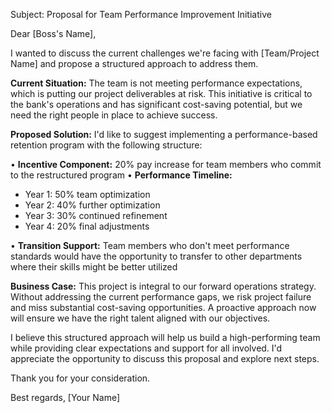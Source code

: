 Subject: Proposal for Team Performance Improvement Initiative

Dear [Boss's Name],

I wanted to discuss the current challenges we're facing with [Team/Project Name] and propose a structured approach to address them.

**Current Situation:**
The team is not meeting performance expectations, which is putting our project deliverables at risk. This initiative is critical to the bank's operations and has significant cost-saving potential, but we need the right people in place to achieve success.

**Proposed Solution:**
I'd like to suggest implementing a performance-based retention program with the following structure:

• **Incentive Component:** 20% pay increase for team members who commit to the restructured program
• **Performance Timeline:** 
  - Year 1: 50% team optimization
  - Year 2: 40% further optimization  
  - Year 3: 30% continued refinement
  - Year 4: 20% final adjustments

• **Transition Support:** Team members who don't meet performance standards would have the opportunity to transfer to other departments where their skills might be better utilized

**Business Case:**
This project is integral to our forward operations strategy. Without addressing the current performance gaps, we risk project failure and miss substantial cost-saving opportunities. A proactive approach now will ensure we have the right talent aligned with our objectives.

I believe this structured approach will help us build a high-performing team while providing clear expectations and support for all involved. I'd appreciate the opportunity to discuss this proposal and explore next steps.

Thank you for your consideration.

Best regards,
[Your Name]